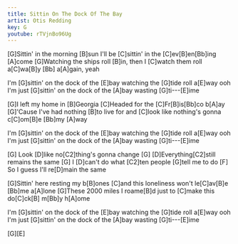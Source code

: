 ```yaml
---
title: Sittin On The Dock Of The Bay 
artist: Otis Redding
key: G
youtube: rTVjnBo96Ug
---
```

[G]Sittin' in the morning [B]sun
I'll be [C]sittin' in the [C]ev[B]en[Bb]ing [A]come
[G]Watching the ships roll [B]in,
then I [C]watch them roll a[C]wa[B]y [Bb]  a[A]gain, yeah

I'm [G]sittin' on the dock of the [E]bay
watching the [G]tide roll a[E]way
ooh I'm just [G]sittin' on the dock of the [A]bay
wasting [G]ti---[E]ime

[G]I left my home in [B]Georgia
[C]Headed for the [C]Fr[B]is[Bb]co b[A]ay
[G]'Cause I've had nothing [B]to live for
and [C]look like nothing's gonna c[C]om[B]e [Bb]my [A]way

I'm [G]sittin' on the dock of the [E]bay
watching the [G]tide roll a[E]way
ooh I'm just [G]sittin' on the dock of the [A]bay
wasting [G]ti---[E]ime

[G]  Look [D]like no[C2]thing's gonna change
[G]       [D]Everything[C2]still remains the same
[G]     I [D]can't do what [C2]ten people [G]tell me to do
[F]   So I guess I'll re[D]main the same

[G]Sittin' here resting my b[B]ones
[C]and this loneliness won't le[C]av[B]e [Bb]me a[A]lone
[G]These 2000 miles I roame[B]d
just to [C]make this do[C]ck[B] m[Bb]y h[A]ome

I'm [G]sittin' on the dock of the [E]bay
watching the [G]tide roll a[E]way
ooh I'm just [G]sittin' on the dock of the [A]bay
wasting [G]ti---[E]ime

[G][E]
